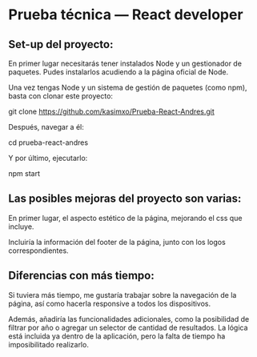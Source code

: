 
# Prueba técnica — React developer

## Set-up del proyecto:

En primer lugar necesitarás tener instalados Node y un gestionador de paquetes. Pudes instalarlos acudiendo a la página oficial de Node. 

Una vez tengas Node y un sistema de gestión de paquetes (como npm), basta con clonar este proyecto:

git clone https://github.com/kasimxo/Prueba-React-Andres.git

Después, navegar a él:

cd prueba-react-andres

Y por último, ejecutarlo:

npm start


## Las posibles mejoras del proyecto son varias:

  En primer lugar, el aspecto estético de la página, mejorando el css que incluye.

  Incluiría la información del footer de la página, junto con los logos correspondientes.

## Diferencias con más tiempo:

  Si tuviera más tiempo, me gustaría trabajar sobre la navegación de la página, así como hacerla responsive a todos los dispositivos. 

  Además, añadiría las funcionalidades adicionales, como la posibilidad de filtrar por año o agregar un selector de cantidad de resultados. La lógica está incluida ya dentro de la aplicación, pero la falta de tiempo ha imposibilitado realizarlo.
   
